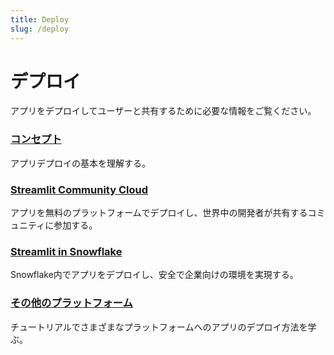 ```yaml
---
title: Deploy
slug: /deploy
---
```


# デプロイ

アプリをデプロイしてユーザーと共有するために必要な情報をご覧ください。

### [コンセプト](./concepts)

アプリデプロイの基本を理解する。

### [Streamlit Community Cloud](./community-cloud)

アプリを無料のプラットフォームでデプロイし、世界中の開発者が共有するコミュニティに参加する。

### [Streamlit in Snowflake](./snowflake) 

Snowflake内でアプリをデプロイし、安全で企業向けの環境を実現する。

### [その他のプラットフォーム](./tutorials)

チュートリアルでさまざまなプラットフォームへのアプリのデプロイ方法を学ぶ。

